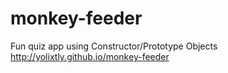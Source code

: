 # monkey-feeder
Fun quiz app using Constructor/Prototype Objects
http://yolixtly.github.io/monkey-feeder
